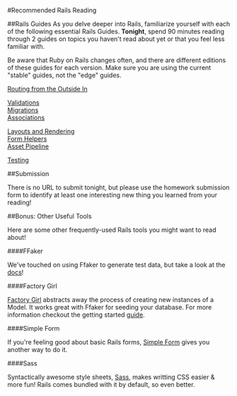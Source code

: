 #Recommended Rails Reading

##Rails Guides
As you delve deeper into Rails, familiarize yourself with each of the following essential Rails Guides. **Tonight**, spend 90 minutes reading through 2 guides on topics you haven't read about yet or that you feel less familiar with. 

Be aware that Ruby on Rails changes often, and there are different editions of these guides for each version. Make sure you are using the current "stable" guides, not the "edge" guides.

[Routing from the Outside In](http://guides.rubyonrails.org/routing.html)   

[Validations](http://guides.rubyonrails.org/active_record_validations.html)    
[Migrations](http://guides.rubyonrails.org/active_record_migrations.html)    
[Associations](http://guides.rubyonrails.org/active_record_associations.html)    

[Layouts and Rendering](http://guides.rubyonrails.org/layouts_and_rendering.html)   
[Form Helpers](http://guides.rubyonrails.org/form_helpers.html)    
[Asset Pipeline](http://guides.rubyonrails.org/asset_pipeline.html)   

[Testing](http://guides.rubyonrails.org/testing.html)  

##Submission

There is no URL to submit tonight, but please use the homework submission form to identify at least one interesting new thing you learned from your reading! 


##Bonus: Other Useful Tools

Here are some other frequently-used Rails tools you might want to read about!  


####FFaker

We've touched on using Ffaker to generate test data, but take a look at the [docs](https://github.com/EmmanuelOga/ffaker)!

####Factory Girl

[Factory Girl](https://github.com/thoughtbot/factory_girl_rails) abstracts away the process of creating new instances of a Model. It works great with Ffaker for seeding your database. For more information checkout the getting started [guide](http://www.rubydoc.info/gems/factory_girl/2.3.2/file/GETTING_STARTED.md).



####Simple Form

If you're feeling good about basic Rails forms, [Simple Form](https://github.com/plataformatec/simple_form) gives you another way to do it. 

####Sass

Syntactically awesome style sheets, [Sass](http://sass-lang.com/guide), makes writting CSS easier & more fun! Rails comes bundled with it by default, so even better.

